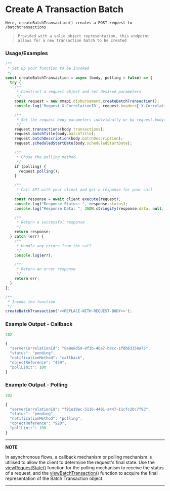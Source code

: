 # Create A Transaction Batch

`Here, createBatchTransaction() creates a POST request to /batchtransactions`

> `Provided with a valid object representation, this endpoint allows for a new transaction batch to be created`

### Usage/Examples

```javascript
/**
 * Set up your function to be invoked
 */
const createBatchTransaction = async (body, polling = false) => {
  try {
    /**
     * Construct a request object and set desired parameters
     */
    const request = new mmapi.disbursement.createBatchTransaction();
    console.log('Request X-CorrelationID', request.headers['X-CorrelationID']);

    /**
     * Set the request body parameters individually or by request.body(body);
     */
    request.transactions(body.transactions);
    request.batchTitle(body.batchTitle);
    request.batchDescription(body.batchDescription);
    request.scheduledStartDate(body.scheduledStartDate);

    /**
     * Chose the polling method.
     */
    if (polling) {
      request.polling();
    }

    /**
     * Call API with your client and get a response for your call
     */
    const response = await client.execute(request);
    console.log("Response Status: ", response.status);
    console.log("Response Data: ", JSON.stringify(response.data, null, 4));

    /**
     * Return a successful response
     */
    return response;
  } catch (err) {
    /**
     * Handle any errors from the call
     */
    console.log(err);

    /**
     * Return an error response
     */
    return err;
  }
};

/**
 * Invoke the function
 */
createBatchTransaction('<<REPLACE-WITH-REQUEST-BODY>>');
```

### Example Output - Callback

```javascript
202

{
  "serverCorrelationId": "8a8e8d59-8f3b-40a7-b9cc-1fdb63358a75",
  "status": "pending",
  "notificationMethod": "callback",
  "objectReference": "429",
  "pollLimit": 100
}
```

### Example Output - Polling

```javascript
202

{
  "serverCorrelationId": "f91e19ec-5116-4491-a447-11cfc2bc7f93",
  "status": "pending",
  "notificationMethod": "polling",
  "objectReference": "920",
  "pollLimit": 100
}
```

---

**NOTE**

In asynchronous flows, a callback mechanism or polling mechanism is utilised to allow the client to determine the request's final state. Use the [viewRequestState()](viewRequestState.Readme.md) function for the polling mechanism to receive the status of a request, and the [viewBatchTransaction()](viewBatchTransaction.Readme.md) function to acquire the final representation of the Batch Transaction object.

---